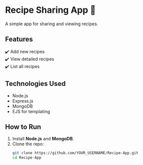 # Recipe Sharing App 🍳  

A simple app for sharing and viewing recipes.  

## Features  
✔️ Add new recipes  
✔️ View detailed recipes  
✔️ List all recipes  

## Technologies Used  
- Node.js  
- Express.js  
- MongoDB  
- EJS for templating  

## How to Run  
1. Install **Node.js** and **MongoDB**.  
2. Clone the repo:  
   ```sh
   git clone https://github.com/YOUR_USERNAME/Recipe-App.git
   cd Recipe-App
